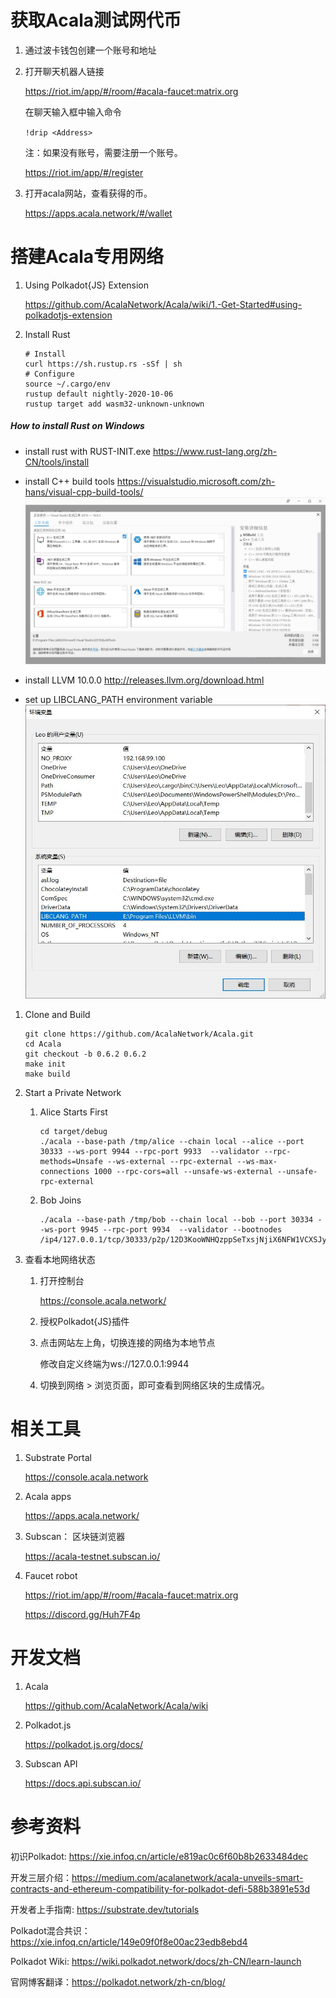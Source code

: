 # 获取Acala测试网代币
1. 通过波卡钱包创建一个账号和地址

1. 打开聊天机器人链接
  
   https://riot.im/app/#/room/#acala-faucet:matrix.org
  
   在聊天输入框中输入命令
  
   `!drip <Address>`

   注：如果没有账号，需要注册一个账号。
   
   https://riot.im/app/#/register

1. 打开acala网站，查看获得的币。

   https://apps.acala.network/#/wallet
   
   

# 搭建Acala专用网络
1. Using Polkadot{JS} Extension
  
   https://github.com/AcalaNetwork/Acala/wiki/1.-Get-Started#using-polkadotjs-extension
   
1. Install Rust
  
   ```
   # Install
   curl https://sh.rustup.rs -sSf | sh
   # Configure
   source ~/.cargo/env
   rustup default nightly-2020-10-06
   rustup target add wasm32-unknown-unknown
   ```


##### How to install Rust on Windows
- install rust with RUST-INIT.exe
https://www.rust-lang.org/zh-CN/tools/install

- install C++ build tools
https://visualstudio.microsoft.com/zh-hans/visual-cpp-build-tools/
![](./images/1.jpg)

- install LLVM 10.0.0
http://releases.llvm.org/download.html

- set up LIBCLANG_PATH environment variable
![](./images/2.jpg)


   
1. Clone and Build
  
   ```
   git clone https://github.com/AcalaNetwork/Acala.git
   cd Acala
   git checkout -b 0.6.2 0.6.2
   make init
   make build
   ```
   
1. Start a Private Network

   1. Alice Starts First

      ```
      cd target/debug
      ./acala --base-path /tmp/alice --chain local --alice --port 30333 --ws-port 9944 --rpc-port 9933  --validator --rpc-methods=Unsafe --ws-external --rpc-external --ws-max-connections 1000 --rpc-cors=all --unsafe-ws-external --unsafe-rpc-external
      ```

   2. Bob Joins

      ```
      ./acala --base-path /tmp/bob --chain local --bob --port 30334 --ws-port 9945 --rpc-port 9934  --validator --bootnodes /ip4/127.0.0.1/tcp/30333/p2p/12D3KooWNHQzppSeTxsjNjiX6NFW1VCXSJyMBHS48QBmmGs4B3B9
      ```

1. 查看本地网络状态

   1. 打开控制台

      https://console.acala.network/

   2. 授权Polkadot{JS}插件

   3. 点击网站左上角，切换连接的网络为本地节点

      修改自定义终端为ws://127.0.0.1:9944

   4. 切换到网络 > 浏览页面，即可查看到网络区块的生成情况。



# 相关工具

1. Substrate Portal

   https://console.acala.network

2. Acala apps

   https://apps.acala.network/

3. Subscan： 区块链浏览器

   https://acala-testnet.subscan.io/

4. Faucet robot

   https://riot.im/app/#/room/#acala-faucet:matrix.org

   https://discord.gg/Huh7F4p



# 开发文档

1. Acala

   https://github.com/AcalaNetwork/Acala/wiki

2. Polkadot.js

   https://polkadot.js.org/docs/

3. Subscan API

   https://docs.api.subscan.io/



# 参考资料

初识Polkadot: https://xie.infoq.cn/article/e819ac0c6f60b8b2633484dec

开发三层介绍：https://medium.com/acalanetwork/acala-unveils-smart-contracts-and-ethereum-compatibility-for-polkadot-defi-588b3891e53d

开发者上手指南: https://substrate.dev/tutorials

Polkadot混合共识：https://xie.infoq.cn/article/149e09f0f8e00ac23edb8ebd4

Polkadot Wiki: https://wiki.polkadot.network/docs/zh-CN/learn-launch

官网博客翻译：https://polkadot.network/zh-cn/blog/